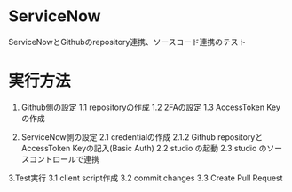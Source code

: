 # ServiceNow
ServiceNowとGithubのrepository連携、ソースコード連携のテスト

# 実行方法
1. Github側の設定
1.1 repositoryの作成
1.2 2FAの設定
1.3 AccessToken Keyの作成

2. ServiceNow側の設定
2.1 credentialの作成
2.1.2 Github repositoryとAccessToken Keyの記入(Basic Auth)
2.2 studio の起動
2.3 studio のソースコントロールで連携

3.Test実行
3.1 client script作成
3.2 commit changes
3.3 Create Pull Request
